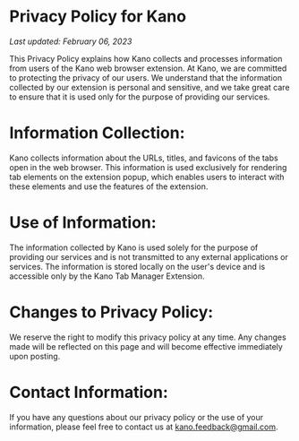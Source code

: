 # Privacy Policy for Kano

*Last updated: February 06, 2023*

This Privacy Policy explains how Kano collects and processes information from users of the Kano web browser extension. At Kano, we are committed to protecting the privacy of our users. We understand that the information collected by our extension is personal and sensitive, and we take great care to ensure that it is used only for the purpose of providing our services.

# Information Collection:

Kano collects information about the URLs, titles, and favicons of the tabs open in the web browser. This information is used exclusively for rendering tab elements on the extension popup, which enables users to interact with these elements and use the features of the extension.

# Use of Information:

The information collected by Kano is used solely for the purpose of providing our services and is not transmitted to any external applications or services. The information is stored locally on the user's device and is accessible only by the Kano Tab Manager Extension.

# Changes to Privacy Policy:

We reserve the right to modify this privacy policy at any time. Any changes made will be reflected on this page and will become effective immediately upon posting.

# Contact Information:

If you have any questions about our privacy policy or the use of your information, please feel free to contact us at kano.feedback@gmail.com.